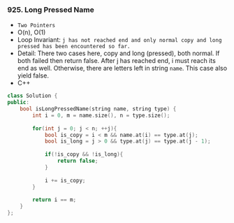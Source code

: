 ### 925. Long Pressed Name
* `Two Pointers`
* O(n), O(1)
* Loop Invariant: `j has not reached end and only normal copy and long pressed has been encountered so far.`
* Detail: There two cases here, copy and long (pressed), both normal. If both failed then return false. After j has reached end, i must reach its end as well. Otherwise, there are letters left in string `name`. This case also yield false.
* C++
```cpp
class Solution {
public:
    bool isLongPressedName(string name, string type) {
        int i = 0, m = name.size(), n = type.size();
        
        for(int j = 0; j < n; ++j){
            bool is_copy = i < m && name.at(i) == type.at(j);
            bool is_long = j > 0 && type.at(j) == type.at(j - 1); 
            
            if(!is_copy && !is_long){
                return false;
            }
            
            i += is_copy;
        }
        
        return i == m;
    }
};
```
